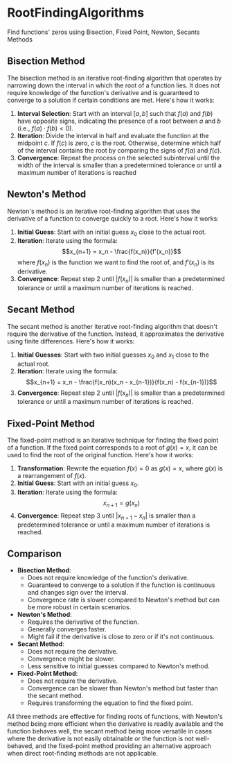 # RootFindingAlgorithms
Find functions' zeros using Bisection, Fixed Point, Newton, Secants Methods

## Bisection Method

The bisection method is an iterative root-finding algorithm that operates by narrowing down the interval in which the root of a function lies. It does not require knowledge of the function's derivative and is guaranteed to converge to a solution if certain conditions are met. Here's how it works:

1. **Interval Selection**: Start with an interval $[a, b]$ such that $f(a)$ and $f(b)$ have opposite signs, indicating the presence of a root between $a$ and $b$ (i.e., $f(a) \cdot f(b) < 0$).
2. **Iteration**: Divide the interval in half and evaluate the function at the midpoint $c$. If $f(c)$ is zero, $c$ is the root. Otherwise, determine which half of the interval contains the root by comparing the signs of $f(a)$ and $f(c)$.
3. **Convergence**: Repeat the process on the selected subinterval until the width of the interval is smaller than a predetermined tolerance or until a maximum number of iterations is reached

## Newton's Method

Newton's method is an iterative root-finding algorithm that uses the derivative of a function to converge quickly to a root. Here's how it works:

1. **Initial Guess**: Start with an initial guess $x_0$ close to the actual root.
2. **Iteration**: Iterate using the formula:
   $$x_{n+1} = x_n - \frac{f(x_n)}{f'(x_n)}$$
   where $f(x_n)$ is the function we want to find the root of, and $f'(x_n)$ is its derivative.
3. **Convergence**: Repeat step 2 until $|f(x_n)|$ is smaller than a predetermined tolerance or until a maximum number of iterations is reached.

## Secant Method

The secant method is another iterative root-finding algorithm that doesn't require the derivative of the function. Instead, it approximates the derivative using finite differences. Here's how it works:

1. **Initial Guesses**: Start with two initial guesses $x_0$ and $x_1$ close to the actual root.
2. **Iteration**: Iterate using the formula:
   $$x_{n+1} = x_n - \frac{f(x_n)(x_n - x_{n-1})}{f(x_n) - f(x_{n-1})}$$
3. **Convergence**: Repeat step 2 until $|f(x_n)|$ is smaller than a predetermined tolerance or until a maximum number of iterations is reached.

## Fixed-Point Method

The fixed-point method is an iterative technique for finding the fixed point of a function. If the fixed point corresponds to a root of $g(x) = x$, it can be used to find the root of the original function. Here's how it works:

1. **Transformation**: Rewrite the equation $f(x) = 0$ as $g(x) = x$, where $g(x)$ is a rearrangement of $f(x)$.
2. **Initial Guess**: Start with an initial guess $x_0$.
3. **Iteration**: Iterate using the formula:
   $$x_{n+1} = g(x_n)$$
4. **Convergence**: Repeat step 3 until $|x_{n+1} - x_n|$ is smaller than a predetermined tolerance or until a maximum number of iterations is reached.

## Comparison

- **Bisection Method**:
  - Does not require knowledge of the function's derivative.
  - Guaranteed to converge to a solution if the function is continuous and changes sign over the interval.
  - Convergence rate is slower compared to Newton's method but can be more robust in certain scenarios.
- **Newton's Method**:
  - Requires the derivative of the function.
  - Generally converges faster.
  - Might fail if the derivative is close to zero or if it's not continuous.
- **Secant Method**:
  - Does not require the derivative.
  - Convergence might be slower.
  - Less sensitive to initial guesses compared to Newton's method.
- **Fixed-Point Method**:
  - Does not require the derivative.
  - Convergence can be slower than Newton's method but faster than the secant method.
  - Requires transforming the equation to find the fixed point.

All three methods are effective for finding roots of functions, with Newton's method being more efficient when the derivative is readily available and the function behaves well, the secant method being more versatile in cases where the derivative is not easily obtainable or the function is not well-behaved, and the fixed-point method providing an alternative approach when direct root-finding methods are not applicable.

